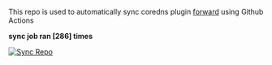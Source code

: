 This repo is used to automatically sync coredns plugin [forward](https://github.com/QZLin/forward) using Github Actions

**sync job ran [286] times**

[![Sync Repo](https://github.com/QZLin/coredns-extract/actions/workflows/sync.yaml/badge.svg)](https://github.com/QZLin/coredns-extract/actions/workflows/sync.yaml)
